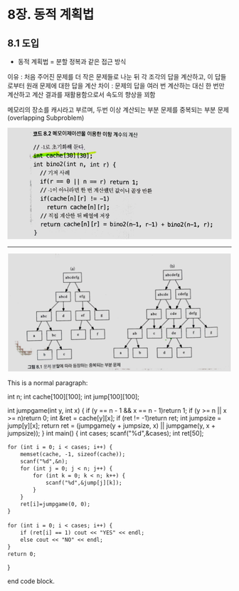 # 8장. 동적 계획법

## 8.1 도입

* 동적 계획법 = 분할 정복과 같은 접근 방식

이유 : 처음 주어진 문제를 더 작은 문제들로 나눈 뒤 각 조각의 답을 계산하고, 이 답들로부터 원래 문제에 대한 답을 계산
차이 : 문제의 답을 여러 번 계산하는 대신 한 번만 계산하고 계산 결과를 재활용함으로서 속도의 향상을 꾀함

메모리의 장소를 캐시라고 부르며, 두번 이상 계산되는 부분 문제를 중복되는 부분 문제(overlapping Subproblem)

![](images/Cache.PNG)

* * *

![](images/그림8.1.PNG)


This is a normal paragraph:

int n;
int cache[100][100];
int jump[100][100];
 
int jumpgame(int y, int x) {
    if (y == n - 1 && x == n - 1)return 1;
    if (y >= n || x >= n)return 0;
    int &ret = cache[y][x];
    if (ret != -1)return ret;
    int jumpsize = jump[y][x];
    return ret = (jumpgame(y + jumpsize, x) || jumpgame(y, x + jumpsize));
}
int main() {
    int cases;
    scanf("%d",&cases);
    int ret[50];
 
    for (int i = 0; i < cases; i++) {
        memset(cache, -1, sizeof(cache));
        scanf("%d",&n);
        for (int j = 0; j < n; j++) {
            for (int k = 0; k < n; k++) {
                scanf("%d",&jump[j][k]);
            }
        }
        ret[i]=jumpgame(0, 0);
    }
 
    for (int i = 0; i < cases; i++) {
        if (ret[i] == 1) cout << "YES" << endl;
        else cout << "NO" << endl;
    }
    return 0;
}

end code block.

